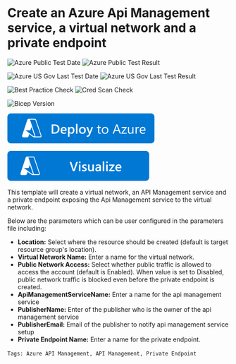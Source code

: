 # Create an Azure Api Management service, a virtual network and a private endpoint

![Azure Public Test Date](https://azurequickstartsservice.blob.core.windows.net/badges/quickstarts/microsoft.apimanagement/api-management-private-endpoint/PublicLastTestDate.svg)
![Azure Public Test Result](https://azurequickstartsservice.blob.core.windows.net/badges/quickstarts/microsoft.apimanagement/api-management-private-endpoint/PublicDeployment.svg)

![Azure US Gov Last Test Date](https://azurequickstartsservice.blob.core.windows.net/badges/quickstarts/microsoft.apimanagement/api-management-private-endpoint/FairfaxLastTestDate.svg)
![Azure US Gov Last Test Result](https://azurequickstartsservice.blob.core.windows.net/badges/quickstarts/microsoft.apimanagement/api-management-private-endpoint/FairfaxDeployment.svg)

![Best Practice Check](https://azurequickstartsservice.blob.core.windows.net/badges/quickstarts/microsoft.apimanagement/api-management-private-endpoint/BestPracticeResult.svg)
![Cred Scan Check](https://azurequickstartsservice.blob.core.windows.net/badges/quickstarts/microsoft.apimanagement/api-management-private-endpoint/CredScanResult.svg)

![Bicep Version](https://azurequickstartsservice.blob.core.windows.net/badges/quickstarts/microsoft.apimanagement/api-management-private-endpoint/BicepVersion.svg)

[![Deploy To Azure](https://raw.githubusercontent.com/Azure/azure-quickstart-templates/master/1-CONTRIBUTION-GUIDE/images/deploytoazure.svg?sanitize=true)](https://portal.azure.com/#create/Microsoft.Template/uri/https%3A%2F%2Fraw.githubusercontent.com%2FAzure%2Fazure-quickstart-templates%2Fmaster%2Fquickstarts%2Fmicrosoft.apimanagement%2Fapi-management-private-endpoint%2Fazuredeploy.json)

[![Visualize](https://raw.githubusercontent.com/Azure/azure-quickstart-templates/master/1-CONTRIBUTION-GUIDE/images/visualizebutton.svg?sanitize=true)](http://armviz.io/#/?load=https%3A%2F%2Fraw.githubusercontent.com%2FAzure%2Fazure-quickstart-templates%2Fmaster%2Fquickstarts%2Fmicrosoft.apimanagement%2Fapi-management-private-endpoint%2Fazuredeploy.json)   


This template will create a virtual network, an API Management service and a private endpoint exposing the Api Management service to the virtual network.

Below are the parameters which can be user configured in the parameters file including:

- **Location:** Select where the resource should be created (default is target resource group's location).
- **Virtual Network Name:** Enter a name for the virtual network.
- **Public Network Access:** Select whether public traffic is allowed to access the account (default is Enabled). When value is set to Disabled, public network traffic is blocked even before the private endpoint is created.
- **ApiManagementServiceName:** Enter a name for the api management service
- **PublisherName:** Enter of the publisher who is the owner of the api management service
- **PublisherEmail:** Email of the publisher to notify api management service setup
- **Private Endpoint Name:** Enter a name for the private endpoint.

`Tags: Azure API Management, API Management, Private Endpoint`
